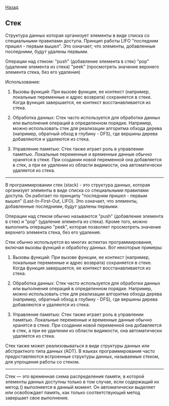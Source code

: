 [Назад](/L1/L1_.md)

## Стек

Структура данных которая организует элементы в виде списка со специальными правилами доступа.
Принцип работы LIFO "последним пришел - первым вышел".
Это означает, что элементы, добавленные последними, будут удалены первыми.

Операции над стеком:
"push" (добавление элемента в стек)
"pop" (удаление элемента из стека)
"peek" (просмотреть значение верхнего элемента стека, без его удаления)

Использование:

1. Вызовы функций: При вызове функции, ее контекст (например, локальные переменные и адрес возврата) сохраняется в стеке. Когда функция завершается, ее контекст восстанавливается из стека.

2. Обработка данных: Стек часто используется для обработки данных или выполнения операций в определенном порядке. Например, можно использовать стек для реализации алгоритма обхода дерева (например, обратный обход в глубину - DFS), где вершины дерева добавляются и удаляются из стека.

3. Управление памятью: Стек также играет роль в управлении памятью. Локальные переменные и временные данные обычно хранятся в стеке. При создании новой переменной она добавляется в стек, а при ее удалении из области видимости, она автоматически удаляется из стека.

--------------------------------

В программировании стек (stack) - это структура данных, которая организует элементы в виде списка со специальными правилами доступа. Он работает по принципу "последним пришел - первым вышел" (Last-In-First-Out, LIFO). Это означает, что элементы, добавленные последними, будут удалены первыми.

Операции над стеком обычно называются "push" (добавление элемента в стек) и "pop" (удаление элемента из стека). Кроме того, можно выполнить операцию "peek", которая позволяет просмотреть значение верхнего элемента стека, без его удаления.

Стек обычно используется во многих аспектах программирования, включая вызовы функций и обработку данных. Вот некоторые примеры:

1. Вызовы функций: При вызове функции, ее контекст (например, локальные переменные и адрес возврата) сохраняется в стеке. Когда функция завершается, ее контекст восстанавливается из стека.

2. Обработка данных: Стек часто используется для обработки данных или выполнения операций в определенном порядке. Например, можно использовать стек для реализации алгоритма обхода дерева (например, обратный обход в глубину - DFS), где вершины дерева добавляются и удаляются из стека.

3. Управление памятью: Стек также играет роль в управлении памятью. Локальные переменные и временные данные обычно хранятся в стеке. При создании новой переменной она добавляется в стек, а при ее удалении из области видимости, она автоматически удаляется из стека.

Стек также может реализовываться в виде структуры данных или абстрактного типа данных (ADT). В языках программирования часто предоставляются встроенные структуры данных, называемые стеком, для упрощения работы со стеком.

----------------------------------------------------------------
Стек — это временная схема распределения памяти, в которой элементы данных доступны только в том случае, если содержащий их метод () выполняется в данный момент. Он автоматически выделяет или освобождает память, как только соответствующий метод завершает свое выполнение.
